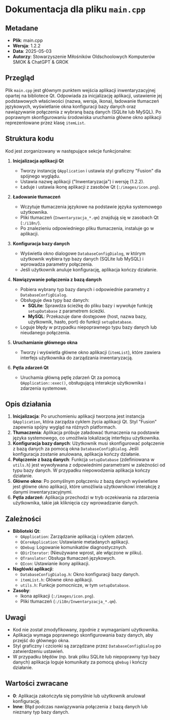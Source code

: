 # Dokumentacja dla pliku `main.cpp`

## Metadane
- **Plik**: main.cpp
- **Wersja**: 1.2.2
- **Data**: 2025-05-03
- **Autorzy**: Stowarzyszenie Miłośników Oldschoolowych Komputerów SMOK & ChatGPT & GROK

## Przegląd
Plik `main.cpp` jest głównym punktem wejścia aplikacji inwentaryzacyjnej opartej na bibliotece Qt. Odpowiada za inicjalizację aplikacji, ustawienie jej podstawowych właściwości (nazwa, wersja, ikona), ładowanie tłumaczeń językowych, wyświetlanie okna konfiguracji bazy danych oraz nawiązywanie połączenia z wybraną bazą danych (SQLite lub MySQL). Po poprawnym skonfigurowaniu środowiska uruchamia główne okno aplikacji reprezentowane przez klasę `itemList`.

## Struktura kodu
Kod jest zorganizowany w następujące sekcje funkcjonalne:

1. **Inicjalizacja aplikacji Qt**  
   - Tworzy instancję `QApplication` i ustawia styl graficzny "Fusion" dla spójnego wyglądu.
   - Ustawia nazwę aplikacji ("Inwentaryzacja") i wersję (1.2.2).
   - Ładuje i ustawia ikonę aplikacji z zasobów Qt (`:/images/icon.png`).

2. **Ładowanie tłumaczeń**  
   - Wczytuje tłumaczenia językowe na podstawie języka systemowego użytkownika.
   - Pliki tłumaczeń (`Inwentaryzacja_*.qm`) znajdują się w zasobach Qt (`:/i18n/`).
   - Po znalezieniu odpowiedniego pliku tłumaczenia, instaluje go w aplikacji.

3. **Konfiguracja bazy danych**  
   - Wyświetla okno dialogowe `DatabaseConfigDialog`, w którym użytkownik wybiera typ bazy danych (SQLite lub MySQL) i wprowadza parametry połączenia.
   - Jeśli użytkownik anuluje konfigurację, aplikacja kończy działanie.

4. **Nawiązywanie połączenia z bazą danych**  
   - Pobiera wybrany typ bazy danych i odpowiednie parametry z `DatabaseConfigDialog`.
   - Obsługuje dwa typy baz danych:
     - **SQLite**: Sprawdza ścieżkę do pliku bazy i wywołuje funkcję `setupDatabase` z parametrem ścieżki.
     - **MySQL**: Przekazuje dane dostępowe (host, nazwa bazy, użytkownik, hasło, port) do funkcji `setupDatabase`.
   - Loguje błędy w przypadku niepoprawnego typu bazy danych lub nieudanego połączenia.

5. **Uruchamianie głównego okna**  
   - Tworzy i wyświetla główne okno aplikacji (`itemList`), które zawiera interfejs użytkownika do zarządzania inwentaryzacją.

6. **Pętla zdarzeń Qt**  
   - Uruchamia główną pętlę zdarzeń Qt za pomocą `QApplication::exec()`, obsługującą interakcje użytkownika i zdarzenia systemowe.

## Opis działania
1. **Inicjalizacja**: Po uruchomieniu aplikacji tworzona jest instancja `QApplication`, która zarządza cyklem życia aplikacji Qt. Styl "Fusion" zapewnia spójny wygląd na różnych platformach.
2. **Tłumaczenia**: Aplikacja próbuje załadować tłumaczenia na podstawie języka systemowego, co umożliwia lokalizację interfejsu użytkownika.
3. **Konfiguracja bazy danych**: Użytkownik musi skonfigurować połączenie z bazą danych za pomocą okna `DatabaseConfigDialog`. Jeśli konfiguracja zostanie anulowana, aplikacja kończy działanie.
4. **Połączenie z bazą danych**: Funkcja `setupDatabase` (zdefiniowana w `utils.h`) jest wywoływana z odpowiednimi parametrami w zależności od typu bazy danych. W przypadku niepowodzenia aplikacja kończy działanie.
5. **Główne okno**: Po pomyślnym połączeniu z bazą danych wyświetlane jest główne okno aplikacji, które umożliwia użytkownikowi interakcję z danymi inwentaryzacyjnymi.
6. **Pętla zdarzeń**: Aplikacja przechodzi w tryb oczekiwania na zdarzenia użytkownika, takie jak kliknięcia czy wprowadzanie danych.

## Zależności
- **Biblioteki Qt**:
  - `QApplication`: Zarządzanie aplikacją i cyklem zdarzeń.
  - `QCoreApplication`: Ustawianie metadanych aplikacji.
  - `QDebug`: Logowanie komunikatów diagnostycznych.
  - `QDirIterator`: (Nieużywane wprost, ale włączone w pliku).
  - `QTranslator`: Obsługa tłumaczeń językowych.
  - `QIcon`: Ustawianie ikony aplikacji.
- **Nagłówki aplikacji**:
  - `DatabaseConfigDialog.h`: Okno konfiguracji bazy danych.
  - `itemList.h`: Główne okno aplikacji.
  - `utils.h`: Funkcje pomocnicze, w tym `setupDatabase`.
- **Zasoby**:
  - Ikona aplikacji (`:/images/icon.png`).
  - Pliki tłumaczeń (`:/i18n/Inwentaryzacja_*.qm`).

## Uwagi
- Kod nie został zmodyfikowany, zgodnie z wymaganiami użytkownika.
- Aplikacja wymaga poprawnego skonfigurowania bazy danych, aby przejść do głównego okna.
- Styl graficzny i czcionki są zarządzane przez `DatabaseConfigDialog` po zatwierdzeniu ustawień.
- W przypadku błędów (np. brak pliku SQLite lub niepoprawny typ bazy danych) aplikacja loguje komunikaty za pomocą `qDebug` i kończy działanie.

## Wartości zwracane
- **0**: Aplikacja zakończyła się pomyślnie lub użytkownik anulował konfigurację.
- **Inne**: Błąd podczas nawiązywania połączenia z bazą danych lub nieznany typ bazy danych.